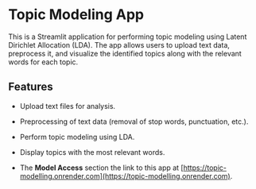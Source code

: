 # Topic Modeling App

This is a Streamlit application for performing topic modeling using Latent Dirichlet Allocation (LDA). The app allows users to upload text data, preprocess it, and visualize the identified topics along with the relevant words for each topic.

## Features

- Upload text files for analysis.
- Preprocessing of text data (removal of stop words, punctuation, etc.).
- Perform topic modeling using LDA.
- Display topics with the most relevant words.

-  The **Model Access** section the link to this app at [https://topic-modelling.onrender.com](https://topic-modelling.onrender.com).
